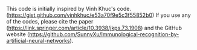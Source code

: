 This code is initially inspired by Vinh Khuc's code. (https://gist.github.com/vinhkhuc/e53a70f9e5c3f55852b0)
If you use any of the codes, please cite the paper (https://link.springer.com/article/10.3938/jkps.73.1908) and the GitHub website (https://github.com/SunnyXu/Immunological-recognition-by-artificial-neural-networks). 
